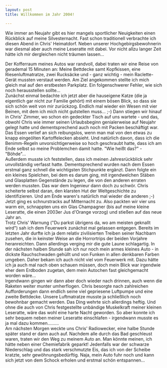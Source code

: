 ```yaml
---
layout: post
title: Willkommen im Jahr 2004!

---
```


Wie immer an Neujahr gibt es hier mangels sportlicher Neuigkeiten einen Rückblick auf meine Silvesternacht. Fast schon traditionell verbrachte ich diesen Abend in Chris' Heimatdorf. Neben unserer Hochgebirgsbewohnerin war diesmal aber auch meine Leseratte mit dabei. Vor nicht allzu langer Zeit hätte ich mir dergleichen nicht träumen lassen...

Der Kofferraum meines Autos war randvoll, dabei traten wir eine Reise von gerademal 15 Minuten an: Meine Bettdecke samt Kopfkissen, eine Riesenluftmatratze, zwei Rucksäcke und - ganz wichtig - mein Raclette-Gerät mussten verstaut werden. Am Ziel angekommen stellte ich mich gleich mal auf den erstbesten Parkplatz. Ein folgenschwerer Fehler, wie sich noch herausstellen sollte...  
Zunächst einmal bedachte ich jetzt aber die hauseigene Katze (die ja eigentlich gar nicht zur Familie gehört) mit einem bösen Blick, so dass sie sich schön weit von mir zurückzog. Endlich mal wieder ein Wesen mit vier Beinen, mit dem ich mich nicht gutstellen muss... ;-) Dann stiegen wir hinauf in Chris' Zimmer, wo schon ein gedeckter Tisch auf uns wartete - und das, obwohl Chris wie immer seinen Urlaubsbeginn genialerweise auf Neujahr gelegt hatte und dementsprechend auch noch mit Packen beschäftigt war. Das Essen verlief an sich reibungslos, wenn man mal von den etwas zu knapp eingeölten Kartoffelecken absieht. Und natürlich davon, dass ich die Benimm-Regeln unvorsichtigerweise so hoch geschraubt hatte, dass ich am Ende selbst so meine Problemchen damit hatte. "Wie heißt das?" - "Böhde"...  
Außerdem musste ich feststellen, dass ich meinen Jahresrückblick sehr unvollständig verfasst hatte. Dementsprechend wurden nach dem Essen erstmal ganz schnell die wichtigsten Stichpunkte ergänzt. Dann folgte ein ein kleines Spielchen, bei dem es darum ging, mit irgendwelchen Stäben und Glasplatten Gegenstände zu legen, die von den anderen erraten werden mussten. Das war dem Ingenieur dann doch zu schwör. Chris scheiterte selbst daran, den klarsten Hut der Weltgeschichte zu identifizieren. Und am Ende waren's natürlich mal wieder die anderen ;-)   
Jetzt ging es schnurstracks auf Mitternacht zu. Also packten wir vier uns warm ein, schnappten uns ein Glas Champagner (bis auf meine kleine Leseratte, die einen 2003er Jus d'Orange vorzog) und stießen auf das neue Jahr an.  
Trotz Chris' Warnung ("Du parkst übrigens da, wo am meisten geknallt wird") sah ich dem Feuerwerk zunächst mal gelassen entgegen. Bereits im letzten Jahr durfte ich ja dem relativ zivilisierten Treiben seiner Nachbarn zusehen, die in keinster Weise an die Horrortrips der beiden Vorjahre heranreichten. Dann allerdings verging mir die gute Laune schlagartig. In der nächsten halben Stunde sah ich nur noch mein armes kleines Auto - in dickste Rauchschwaden gehüllt und von Funken in allen denkbaren Farben umgeben. Daher bekam ich auch nicht viel vom Feuerwerk mit. Dazu hätte ich ja auch mal nach oben schauen müssen, doch mein Blick war irgendwie eher dem Erdboden zugetan, dem mein Autochen fast gleichgemacht worden wäre...  
Irgendwann gingen wir dann aber doch wieder nach drinnen, auch wenn die Raketen weiter munter umherflogen. Chris besorgte nach zahlreichen Aufforderungen dann endlich seine viel gepriesene Luftpumpe und eine zweite Bettdecke. Unsere Luftmatratze musste ja schließlich noch bewohnbar gemacht werden. Das Ding wehrte sich allerdings heftig. Und ohne die auch von Chris festgestellte unbändige Muskelkraft meiner kleinen Leseratte, wäre das wohl eine harte Nacht geworden. So aber konnte ich sehr bequem neben meiner Leseratte einschlafen - irgendwann musste es ja mal dazu kommen.........  
Am nächsten Morgen weckte uns Chris' Radiowecker, eine halbe Stunde später stand er dann auch auf. Nachdem alle durch das Bad geschleust waren, traten wir den Weg zu meinem Auto an. Man könnte meinen, ich hätte neben einer Chemiefabrik geparkt! Jedenfalls war der schwarze Niederschlag und das stark verschmutzte Eis, das ich von der Scheibe kratzte, sehr gewöhnungsbedürftig. Naja, mein Auto fuhr noch und kann sich jetzt von dem Schock erholen und erstmal schön entspannen...
